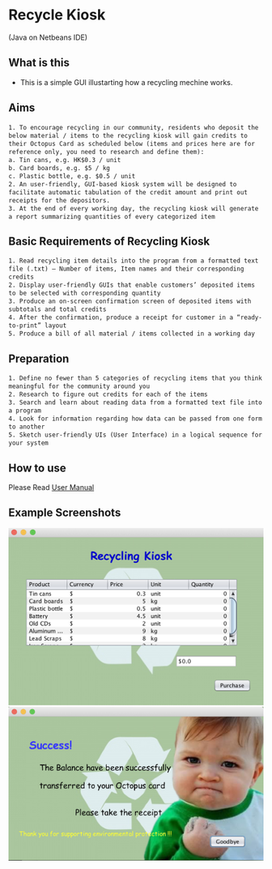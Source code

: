 # Recycle Kiosk
(Java on Netbeans IDE)

## What is this
* This is a simple GUI illustarting how a recycling mechine works.

## Aims
```
1. To encourage recycling in our community, residents who deposit the below material / items to the recycling kiosk will gain credits to their Octopus Card as scheduled below (items and prices here are for reference only, you need to research and define them):
a. Tin cans, e.g. HK$0.3 / unit
b. Card boards, e.g. $5 / kg
c. Plastic bottle, e.g. $0.5 / unit
2. An user-friendly, GUI-based kiosk system will be designed to facilitate automatic tabulation of the credit amount and print out receipts for the depositors.
3. At the end of every working day, the recycling kiosk will generate a report summarizing quantities of every categorized item
```

## Basic Requirements of Recycling Kiosk
```
1. Read recycling item details into the program from a formatted text file (.txt) – Number of items, Item names and their corresponding credits
2. Display user-friendly GUIs that enable customers’ deposited items to be selected with corresponding quantity
3. Produce an on-screen confirmation screen of deposited items with subtotals and total credits
4. After the confirmation, produce a receipt for customer in a “ready-to-print” layout
5. Produce a bill of all material / items collected in a working day
```

## Preparation
```
1. Define no fewer than 5 categories of recycling items that you think meaningful for the community around you
2. Research to figure out credits for each of the items
3. Search and learn about reading data from a formatted text file into a program
4. Look for information regarding how data can be passed from one form to another
5. Sketch user-friendly UIs (User Interface) in a logical sequence for your system
```

## How to use
Please Read [User Manual](https://github.com/vinesmsuic/RecycleKiosk/blob/master/User%E2%80%99s%20Manual.pdf)

## Example Screenshots
![ss1](https://github.com/vinesmsuic/GUI-RecycleKiosk/blob/master/example%20screenshot/Screen%20Shot%202018-09-06%20at%2011.06.45%20PM.png)
![ss2](https://github.com/vinesmsuic/GUI-RecycleKiosk/blob/master/example%20screenshot/Screen%20Shot%202018-09-06%20at%2011.07.13%20PM.png)
